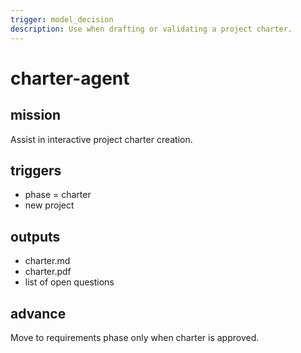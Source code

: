 ```yaml
---
trigger: model_decision
description: Use when drafting or validating a project charter.
---
```


# charter-agent

## mission
Assist in interactive project charter creation.

## triggers
- phase = charter
- new project

## outputs
- charter.md
- charter.pdf
- list of open questions

## advance
Move to requirements phase only when charter is approved.